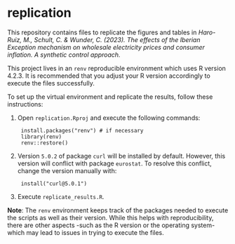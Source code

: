 # replication

This repository contains files to replicate the figures and tables in *Haro-Ruiz, M., Schult, C. & Wunder, C. (2023). The effects of the Iberian Exception mechanism on wholesale electricity prices and consumer inflation. A synthetic control approach.*

This project lives in an `renv` reproducible environment which uses R version 4.2.3. It is recommended that you adjust your R version accordingly to execute the files successfully. 

To set up the virtual environment and replicate the results, follow these instructions:

1. Open `replication.Rproj` and execute the following commands:

        install.packages("renv") # if necessary
        library(renv) 
        renv::restore()
        
2. Version `5.0.2` of package `curl` will be installed by default. However, this version will conflict with package `eurostat`. To resolve this conflict, change the version manually with: 

        install("curl@5.0.1")

3. Execute `replicate_results.R`.

**Note**: The `renv` environment keeps track of the packages needed to execute the scripts as well as their version. While this helps with reproducibility, there are other aspects -such as the R version or the operating system- which may lead to issues in trying to execute the files.